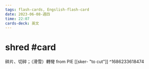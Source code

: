 ```yaml
---
tags: flash-cards, Engslish-flash-card
date: 2023-06-08-週四
time: 22:07
cards-deck: 英文
---
```


# shred #card 
碎片、切碎；（滑雪）轉彎
from PIE [[sker- "to cut"]]
^1686233618474
